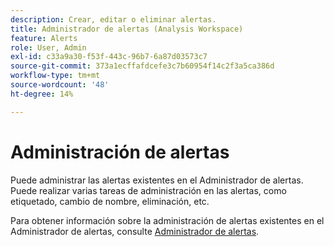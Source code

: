 ```yaml
---
description: Crear, editar o eliminar alertas.
title: Administrador de alertas (Analysis Workspace)
feature: Alerts
role: User, Admin
exl-id: c33a9a30-f53f-443c-96b7-6a87d03573c7
source-git-commit: 373a1ecffafdcefe3c7b60954f14c2f3a5ca386d
workflow-type: tm+mt
source-wordcount: '48'
ht-degree: 14%

---
```



# Administración de alertas

Puede administrar las alertas existentes en el Administrador de alertas. Puede realizar varias tareas de administración en las alertas, como etiquetado, cambio de nombre, eliminación, etc.

Para obtener información sobre la administración de alertas existentes en el Administrador de alertas, consulte [Administrador de alertas](/help/components/c-alerts/alert-manager.md).
